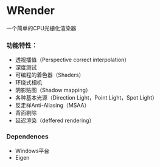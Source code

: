 # WRender
一个简单的CPU光栅化渲染器

### 功能特性：
- 透视插值（Perspective correct interpolation）
- 深度测试
- 可编程的着色器（Shaders）
- 环绕式相机
- 阴影贴图（Shadow mapping）
- 各种基本光源（Direction Light，Point Light，Spot Light）
- 反走样Anti-Aliasing（MSAA）
- 背面剔除
- 延迟渲染（deffered rendering）

### Dependences
- Windows平台
- Eigen
